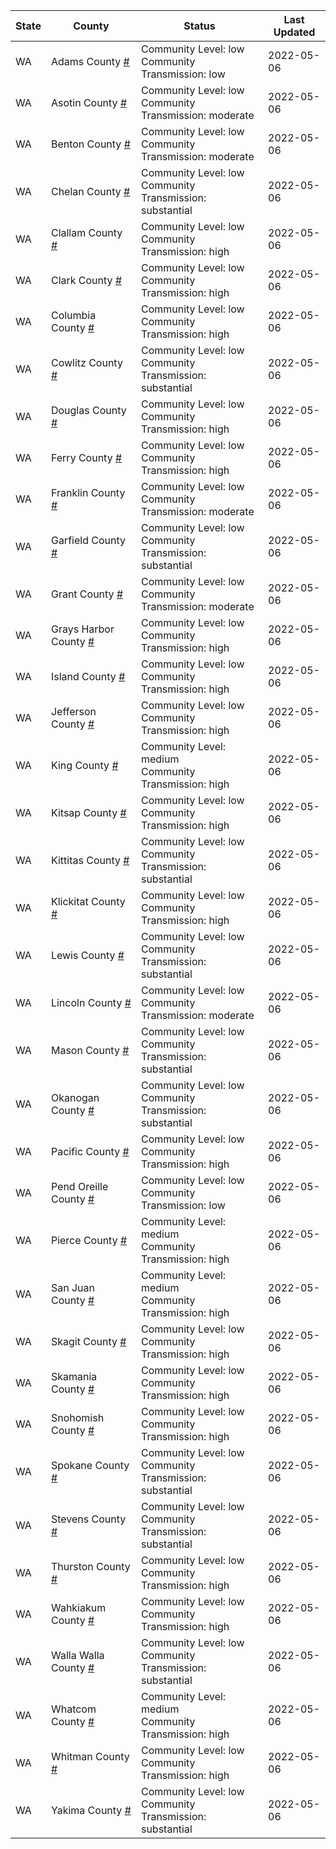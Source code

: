 State | County | Status | Last Updated
--- | --- | --- | --- 
WA | Adams County <a href="#adams_county">#</a> | <a name="adams_county"></a>Community Level: low<br/>Community Transmission: low | 2022-05-06
WA | Asotin County <a href="#asotin_county">#</a> | <a name="asotin_county"></a>Community Level: low<br/>Community Transmission: moderate | 2022-05-06
WA | Benton County <a href="#benton_county">#</a> | <a name="benton_county"></a>Community Level: low<br/>Community Transmission: moderate | 2022-05-06
WA | Chelan County <a href="#chelan_county">#</a> | <a name="chelan_county"></a>Community Level: low<br/>Community Transmission: substantial | 2022-05-06
WA | Clallam County <a href="#clallam_county">#</a> | <a name="clallam_county"></a>Community Level: low<br/>Community Transmission: high | 2022-05-06
WA | Clark County <a href="#clark_county">#</a> | <a name="clark_county"></a>Community Level: low<br/>Community Transmission: high | 2022-05-06
WA | Columbia County <a href="#columbia_county">#</a> | <a name="columbia_county"></a>Community Level: low<br/>Community Transmission: high | 2022-05-06
WA | Cowlitz County <a href="#cowlitz_county">#</a> | <a name="cowlitz_county"></a>Community Level: low<br/>Community Transmission: substantial | 2022-05-06
WA | Douglas County <a href="#douglas_county">#</a> | <a name="douglas_county"></a>Community Level: low<br/>Community Transmission: high | 2022-05-06
WA | Ferry County <a href="#ferry_county">#</a> | <a name="ferry_county"></a>Community Level: low<br/>Community Transmission: high | 2022-05-06
WA | Franklin County <a href="#franklin_county">#</a> | <a name="franklin_county"></a>Community Level: low<br/>Community Transmission: moderate | 2022-05-06
WA | Garfield County <a href="#garfield_county">#</a> | <a name="garfield_county"></a>Community Level: low<br/>Community Transmission: substantial | 2022-05-06
WA | Grant County <a href="#grant_county">#</a> | <a name="grant_county"></a>Community Level: low<br/>Community Transmission: moderate | 2022-05-06
WA | Grays Harbor County <a href="#grays_harbor_county">#</a> | <a name="grays_harbor_county"></a>Community Level: low<br/>Community Transmission: high | 2022-05-06
WA | Island County <a href="#island_county">#</a> | <a name="island_county"></a>Community Level: low<br/>Community Transmission: high | 2022-05-06
WA | Jefferson County <a href="#jefferson_county">#</a> | <a name="jefferson_county"></a>Community Level: low<br/>Community Transmission: high | 2022-05-06
WA | King County <a href="#king_county">#</a> | <a name="king_county"></a>Community Level: medium<br/>Community Transmission: high | 2022-05-06
WA | Kitsap County <a href="#kitsap_county">#</a> | <a name="kitsap_county"></a>Community Level: low<br/>Community Transmission: high | 2022-05-06
WA | Kittitas County <a href="#kittitas_county">#</a> | <a name="kittitas_county"></a>Community Level: low<br/>Community Transmission: substantial | 2022-05-06
WA | Klickitat County <a href="#klickitat_county">#</a> | <a name="klickitat_county"></a>Community Level: low<br/>Community Transmission: high | 2022-05-06
WA | Lewis County <a href="#lewis_county">#</a> | <a name="lewis_county"></a>Community Level: low<br/>Community Transmission: substantial | 2022-05-06
WA | Lincoln County <a href="#lincoln_county">#</a> | <a name="lincoln_county"></a>Community Level: low<br/>Community Transmission: moderate | 2022-05-06
WA | Mason County <a href="#mason_county">#</a> | <a name="mason_county"></a>Community Level: low<br/>Community Transmission: substantial | 2022-05-06
WA | Okanogan County <a href="#okanogan_county">#</a> | <a name="okanogan_county"></a>Community Level: low<br/>Community Transmission: substantial | 2022-05-06
WA | Pacific County <a href="#pacific_county">#</a> | <a name="pacific_county"></a>Community Level: low<br/>Community Transmission: high | 2022-05-06
WA | Pend Oreille County <a href="#pend_oreille_county">#</a> | <a name="pend_oreille_county"></a>Community Level: low<br/>Community Transmission: low | 2022-05-06
WA | Pierce County <a href="#pierce_county">#</a> | <a name="pierce_county"></a>Community Level: medium<br/>Community Transmission: high | 2022-05-06
WA | San Juan County <a href="#san_juan_county">#</a> | <a name="san_juan_county"></a>Community Level: medium<br/>Community Transmission: high | 2022-05-06
WA | Skagit County <a href="#skagit_county">#</a> | <a name="skagit_county"></a>Community Level: low<br/>Community Transmission: high | 2022-05-06
WA | Skamania County <a href="#skamania_county">#</a> | <a name="skamania_county"></a>Community Level: low<br/>Community Transmission: high | 2022-05-06
WA | Snohomish County <a href="#snohomish_county">#</a> | <a name="snohomish_county"></a>Community Level: low<br/>Community Transmission: high | 2022-05-06
WA | Spokane County <a href="#spokane_county">#</a> | <a name="spokane_county"></a>Community Level: low<br/>Community Transmission: substantial | 2022-05-06
WA | Stevens County <a href="#stevens_county">#</a> | <a name="stevens_county"></a>Community Level: low<br/>Community Transmission: substantial | 2022-05-06
WA | Thurston County <a href="#thurston_county">#</a> | <a name="thurston_county"></a>Community Level: low<br/>Community Transmission: high | 2022-05-06
WA | Wahkiakum County <a href="#wahkiakum_county">#</a> | <a name="wahkiakum_county"></a>Community Level: low<br/>Community Transmission: high | 2022-05-06
WA | Walla Walla County <a href="#walla_walla_county">#</a> | <a name="walla_walla_county"></a>Community Level: low<br/>Community Transmission: substantial | 2022-05-06
WA | Whatcom County <a href="#whatcom_county">#</a> | <a name="whatcom_county"></a>Community Level: medium<br/>Community Transmission: high | 2022-05-06
WA | Whitman County <a href="#whitman_county">#</a> | <a name="whitman_county"></a>Community Level: low<br/>Community Transmission: high | 2022-05-06
WA | Yakima County <a href="#yakima_county">#</a> | <a name="yakima_county"></a>Community Level: low<br/>Community Transmission: substantial | 2022-05-06
